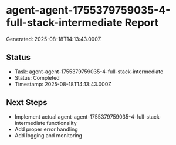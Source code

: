 # agent-agent-1755379759035-4-full-stack-intermediate Report

Generated: 2025-08-18T14:13:43.000Z

## Status
- Task: agent-agent-1755379759035-4-full-stack-intermediate
- Status: Completed
- Timestamp: 2025-08-18T14:13:43.000Z

## Next Steps
- Implement actual agent-agent-1755379759035-4-full-stack-intermediate functionality
- Add proper error handling
- Add logging and monitoring
